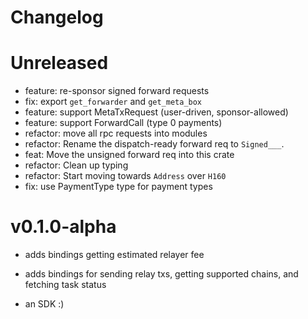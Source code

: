 # Changelog

# Unreleased

- feature: re-sponsor signed forward requests
- fix: export `get_forwarder` and `get_meta_box`
- feature: support MetaTxRequest (user-driven, sponsor-allowed)
- feature: support ForwardCall (type 0 payments)
- refactor: move all rpc requests into modules
- refactor: Rename the dispatch-ready forward req to `Signed___`.
- feat: Move the unsigned forward req into this crate
- refactor: Clean up typing
- refactor: Start moving towards `Address` over `H160`
- fix: use PaymentType type for payment types

# v0.1.0-alpha

- adds bindings getting estimated relayer fee
- adds bindings for sending relay txs, getting supported chains, and fetching task status

- an SDK :)
